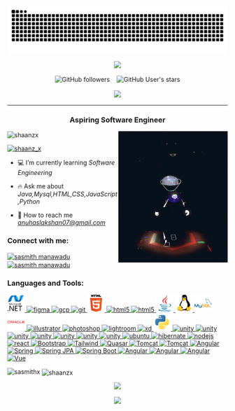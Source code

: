 <div align="center">
    
![header](https://github.com/s-shemmee/s-shemmee/blob/output/github-contribution-grid-snake-dark.svg)

</div>

<p align="center">
<img src = "https://user-images.githubusercontent.com/59575502/127335491-fdba1874-e943-4d3c-ab8c-678ffe22f8b8.png"/>
</p>
</div>
<div align="center">
<img alt="GitHub followers" src="https://img.shields.io/github/followers/shaanzx?style=social"> &nbsp;&nbsp; 
<img alt="GitHub User's stars" src="https://img.shields.io/github/stars/shaanzx?style=social" />
</div>

<div align="center">
<br>
  <img src="https://readme-typing-svg.herokuapp.com?font=Philosopher&color=E8E8E8&size=50&center=true&vCenter=true&height=60&width=618&lines=Hi+,+I'm+Shan+Jayawardhana+;Welcome+to+My+Profile!">
</div>
<hr>
<h3 align="center">Aspiring Software Engineer</h3>
<img align="right" alt="Coding" width="250" height="300px" src="https://github.com/sasmithx/sasmithx/blob/main/TH1w.gif">

<p align="left"> <img src="https://komarev.com/ghpvc/?username=shaanzx&label=Profile%20views&color=0e75b6&style=flat" alt="shaanzx" /> </p>

<p align="left"> <a href="[https://twitter.com/sasa_x](https://x.com/ShaaN0105)" target="blank"><img src="https://img.shields.io/twitter/follow/shaanz_x?logo=twitter&style=for-the-badge" alt="shaanz_x" /></a> </p>

- 💻 I’m currently learning *Software Engineering*

- 🔥 Ask me about *Java,Mysql,HTML,CSS,JavaScript,Python*

- 🌿 How to reach me *anuhaslakshan07@gmail.com*

 
<h3 align="left">Connect with me:</h3>
<p align="left">
<a href="https://discord.com/invite/shan11.11" target="blank"><img align="center" src="https://www.svgrepo.com/show/353655/discord-icon.svg" alt="sasmith manawadu" height="30" width="40" /></a>    
<a href="https://www.linkedin.com/in/shan-jayawardhana/" target="blank"><img align="center" src="https://raw.githubusercontent.com/rahuldkjain/github-profile-readme-generator/master/src/images/icons/Social/linked-in-alt.svg" alt="sasmith manawadu" height="30" width="40" /></a>
</p>

<h3 align="left">Languages and Tools:</h3>
<p align="left"> <a href="https://dotnet.microsoft.com/" target="_blank" rel="noreferrer"> <img src="https://raw.githubusercontent.com/devicons/devicon/master/icons/dot-net/dot-net-original-wordmark.svg" alt="dotnet" width="40" height="40"/> </a> <a href="https://www.figma.com/" target="_blank" rel="noreferrer"> <img src="https://www.vectorlogo.zone/logos/figma/figma-icon.svg" alt="figma" width="40" height="40"/> </a> <a href="https://cloud.google.com" target="_blank" rel="noreferrer"> <img src="https://www.vectorlogo.zone/logos/google_cloud/google_cloud-icon.svg" alt="gcp" width="40" height="40"/> </a> <a href="https://git-scm.com/" target="_blank" rel="noreferrer"> <img src="https://www.vectorlogo.zone/logos/git-scm/git-scm-icon.svg" alt="git" width="40" height="40"/> </a> <a href="https://www.w3.org/html/" target="_blank" rel="noreferrer"> <img src="https://raw.githubusercontent.com/devicons/devicon/master/icons/html5/html5-original-wordmark.svg" alt="html5" width="40" height="40"/> </a> 
<a href="https://www.w3schools.com/css/css_intro.asp"> <img src="https://upload.wikimedia.org/wikipedia/commons/6/62/CSS3_logo.svg" alt="html5" width="40" height="40"/> </a>
<a href="https://www.w3schools.com/js/"> <img src="https://upload.wikimedia.org/wikipedia/commons/6/6a/JavaScript-logo.png" alt="html5" width="40" height="40"/> </a>  <a href="https://www.java.com" target="_blank" rel="noreferrer"> <img src="https://raw.githubusercontent.com/devicons/devicon/master/icons/java/java-original.svg" alt="java" width="40" height="40"/> </a> <a href="https://www.linux.org/" target="_blank" rel="noreferrer"> <img src="https://raw.githubusercontent.com/devicons/devicon/master/icons/linux/linux-original.svg" alt="linux" width="40" height="40"/> </a> <a href="https://www.mysql.com/" target="_blank" rel="noreferrer"> <img src="https://raw.githubusercontent.com/devicons/devicon/master/icons/mysql/mysql-original-wordmark.svg" alt="mysql" width="40" height="40"/> </a> <a href="https://www.oracle.com/" target="_blank" rel="noreferrer"> <img src="https://raw.githubusercontent.com/devicons/devicon/master/icons/oracle/oracle-original.svg" alt="oracle" width="40" height="40"/> </a> 
    <a href="https://www.adobe.com/in/products/illustrator.html" target="_blank" rel="noreferrer"> <img src="https://www.vectorlogo.zone/logos/adobe_illustrator/adobe_illustrator-icon.svg" alt="illustrator" width="40" height="40"/> </a>
    <a href="https://www.photoshop.com/en" target="_blank" rel="noreferrer"> <img src="https://upload.wikimedia.org/wikipedia/commons/a/af/Adobe_Photoshop_CC_icon.svg" alt="photoshop" width="40" height="40"/> </a> 
    <a href="https://lightroom.adobe.com/" target="_blank" rel="noreferrer"> <img src="https://upload.wikimedia.org/wikipedia/commons/b/b6/Adobe_Photoshop_Lightroom_CC_logo.svg" alt="lightroom" width="40" height="40"/> </a>
    <a href="https://helpx.adobe.com/xd/get-started.html" target="_blank" rel="noreferrer"> <img src="https://upload.wikimedia.org/wikipedia/commons/c/c2/Adobe_XD_CC_icon.svg" alt="xd" width="40" height="40"/>
    <a href="https://www.python.org" target="_blank" rel="noreferrer"> <img src="https://raw.githubusercontent.com/devicons/devicon/master/icons/python/python-original.svg" alt="python" width="40" height="40"/> </a> <a href="https://unity.com/" target="_blank" rel="noreferrer"> <img src="https://www.vectorlogo.zone/logos/unity3d/unity3d-icon.svg" alt="unity" width="40" height="40"/> </a> <a href="https://www.jetbrains.com/idea/" target="_blank" rel="noreferrer"> <img src="https://upload.wikimedia.org/wikipedia/commons/9/9c/IntelliJ_IDEA_Icon.svg" alt="unity" width="40" height="40"/> </a> <a href="https://www.jetbrains.com/pycharm/" target="_blank" rel="noreferrer"> <img src="https://upload.wikimedia.org/wikipedia/commons/1/1d/PyCharm_Icon.svg" alt="unity" width="40" height="40"/> </a>
</a> <a href="https://www.jetbrains.com/webstorm/promo/?source=google&medium=cpc&campaign=APAC_en_ASIA_WebStorm_Branded&term=webstorm&content=523833970745&gad_source=1" target="_blank" rel="noreferrer"> <img src="https://upload.wikimedia.org/wikipedia/commons/c/c0/WebStorm_Icon.svg" alt="unity" width="40" height="40"/> </a>
<a href="https://netbeans.apache.org/front/main/index.html" target="_blank" rel="noreferrer"> <img src="https://upload.wikimedia.org/wikipedia/commons/9/98/Apache_NetBeans_Logo.svg" alt="unity" width="40" height="40"/> </a>  <a href="https://code.visualstudio.com/" target="_blank" rel="noreferrer"> <img src="https://upload.wikimedia.org/wikipedia/commons/9/9a/Visual_Studio_Code_1.35_icon.svg" alt="unity" width="40" height="40"/> </a>
<a href="https://ubuntu.com/tutorials/command-line-for-beginners#1-overview" target="_blank" rel="noreferrer"> <img src="https://upload.wikimedia.org/wikipedia/commons/5/51/Windows_Terminal_logo.svg" alt="unity" width="40" height="40"/> </a> <a href="https://ubuntu.com/" target="_blank" rel="noreferrer"> <img src="https://upload.wikimedia.org/wikipedia/commons/9/9e/UbuntuCoF.svg" alt="ubuntu" width="40" height="40"/> </a>
<a href="https://hibernate.org/" rel="noreferrer"> <img src="https://www.vectorlogo.zone/logos/hibernate/hibernate-icon.svg" alt="hibernate" width="40" height="40"/> </a>
<a href="https://nodejs.org/en" rel="noreferrer"> <img src="https://upload.wikimedia.org/wikipedia/commons/d/d9/Node.js_logo.svg" alt="nodejs" width="40" height="40"/> </a>
<a href="https://react.dev/" rel="noreferrer"> <img src="https://upload.wikimedia.org/wikipedia/commons/a/a7/React-icon.svg" alt="react" width="40" height="40"/> </a>
<a href="https://getbootstrap.com/" rel="noreferrer"> <img src="https://upload.wikimedia.org/wikipedia/commons/b/b2/Bootstrap_logo.svg" alt="Bootstrap" width="40" height="40"/> </a>
<a href="https://tailwindcss.com/" rel="noreferrer"> <img src="https://upload.wikimedia.org/wikipedia/commons/d/d5/Tailwind_CSS_Logo.svg" alt="Tailwind" width="40" height="40"/> </a>
<a href="https://quasar.dev/" rel="noreferrer"> <img src="https://www.svgrepo.com/show/374024/quasar.svg" alt="Quasar" width="40" height="40"/> </a>
<a href="" rel="noreferrer"> <img src="https://www.ijse.lk/images/gdse/tech-stack/sem3/javaee.png" alt="Tomcat" width="40" height="40"/> </a>    
<a href="https://tomcat.apache.org/" rel="noreferrer"> <img src="https://upload.wikimedia.org/wikipedia/commons/f/fe/Apache_Tomcat_logo.svg" alt="Tomcat" width="40" height="40"/> </a>    
<a href="https://www.postman.com/" rel="noreferrer"> <img src="https://www.svgrepo.com/show/354202/postman-icon.svg" alt="Angular" width="40" height="40"/> </a>    
<a href="https://spring.io/" rel="noreferrer"> <img src="https://www.svgrepo.com/show/354380/spring-icon.svg" alt="Spring" width="40" height="40"/> </a>
<a href="" rel="noreferrer"> <img src="https://www.ijse.lk/images/gdse/tech-stack/sem3/spring-data.png" alt="Spring JPA" width="40" height="40"/> </a>
<a href="" rel="noreferrer"> <img src="https://www.ijse.lk/images/gdse/tech-stack/sem3/spring-boot.png" alt="Spring Boot" width="40" height="40"/> </a>    
<a href="https://angular.dev/" rel="noreferrer"> <img src="https://seeklogo.com/images/A/angular-icon-logo-5FC0C40EAC-seeklogo.com.png" alt="Angular" width="40" height="40"/> </a>
<a href="https://vitejs.dev/" rel="noreferrer"> <img src="https://www.svgrepo.com/show/374167/vite.svg" alt="Angular" width="40" height="40"/> </a>
<a href="https://www.mongodb.com/" rel="noreferrer"> <img src="https://cdn.worldvectorlogo.com/logos/mongodb-icon-1.svg" alt="Angular" width="40" height="40"/> </a>
<a href="https://vuejs.org/" rel="noreferrer"> <img src="https://upload.wikimedia.org/wikipedia/commons/9/95/Vue.js_Logo_2.svg" alt="Vue" width="40" height="40"/> </a>    
</p>

<p><img align="left" src="https://github-readme-stats.vercel.app/api/top-langs?username=shaanzx&theme=algolia&show_icons=true&locale=en&layout=compact" alt="sasmithx" /></p>

<p>&nbsp;<img align="center" src="https://github-readme-stats.vercel.app/api?username=shaanzx&theme=algolia&show_icons=true&locale=en" alt="shaanzx" /></p>

<div align="center">
  <img src="http://github-readme-streak-stats.herokuapp.com?user=shaanzx&theme=algolia&background=0d1117&hide_border=true" />
 </div>

 <p align="center">
  <img  width="1000" src="https://capsule-render.vercel.app/api?type=waving&color=gradient&height=80&section=footer"/>
</p>
